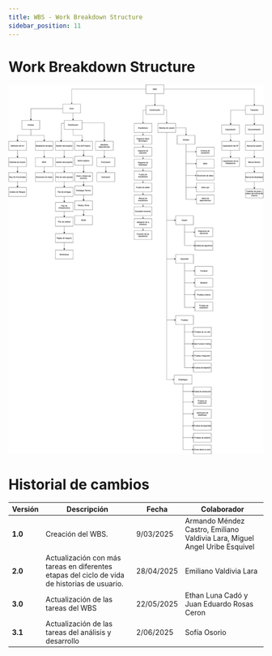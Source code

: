 ```yaml
---
title: WBS - Work Breakdown Structure
sidebar_position: 11
---
```

# Work Breakdown Structure


![alt text](./NuevoWBS1.png)

# Historial de cambios

| **Versión** | **Descripción**                               | **Fecha** | **Colaborador**                 |
| ------------------- | --------------------------------------------- | --------- | ------------------------------- |
| **1.0**             | Creación del WBS.   | 9/03/2025  | Armando Méndez Castro, Emiliano Valdivia Lara, Miguel Angel Uribe Esquivel |
| **2.0**             | Actualización con más tareas en diferentes etapas del ciclo de vida de historias de usuario.   | 28/04/2025  | Emiliano Valdivia Lara |
| **3.0**             | Actualización de las tareas del WBS   | 22/05/2025  | Ethan Luna Cadó y Juan Eduardo Rosas Ceron|
| **3.1**             | Actualización de las tareas del análisis y desarrollo  | 2/06/2025  | Sofía Osorio|